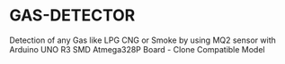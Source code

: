 # GAS-DETECTOR
Detection of any Gas like LPG CNG or Smoke by using MQ2 sensor with Arduino UNO R3 SMD Atmega328P Board - Clone Compatible Model

